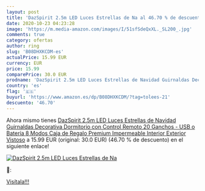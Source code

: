 ```yaml
---
layout: post
title: 'DazSpirit 2.5m LED Luces Estrellas de Na al 46.70 % de descuento'
date: 2020-10-23 04:23:28
image: 'https://m.media-amazon.com/images/I/51sfSdeQxXL._SL200_.jpg'
comments: true
category: ofertas
author: ring
slug: 'B08DHXKCDM-es'
actualPrice: 15.99 EUR
currency: EUR
price: 15.99
comparePrice: 30.0 EUR
prodname: 'DazSpirit 2.5m LED Luces Estrellas de Navidad Guirnaldas Decorativa Dormitorio con Control Remoto 20 Ganchos - USB o Batería  8 Modos  Caja de Regalo Premium  Impermeable  Interior Exterior  Vistoso'
country: 'es'
flag: '🇪🇸'
buyurl: 'https://www.amazon.es/dp/B08DHXKCDM/?tag=tolees-21'
descuento: '46.70'
---
```


Ahora mismo tienes [DazSpirit 2.5m LED Luces Estrellas de Navidad Guirnaldas Decorativa Dormitorio con Control Remoto 20 Ganchos - USB o Batería  8 Modos  Caja de Regalo Premium  Impermeable  Interior Exterior  Vistoso](https://www.amazon.es/dp/B08DHXKCDM/?tag=tolees-21) a 15.99 EUR (original: 30.0 EUR) (46.70 %  de descuento) en el siguiente enlace!

[![DazSpirit 2.5m LED Luces Estrellas de Na](https://m.media-amazon.com/images/I/51sfSdeQxXL._SL200_.jpg)](https://www.amazon.es/dp/B08DHXKCDM/?tag=tolees-21)

🔎:


[Visítala!!!](https://www.amazon.es/dp/B08DHXKCDM/?tag=tolees-21)
